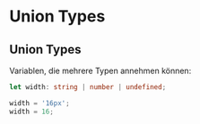 # Union Types

## Union Types

Variablen, die mehrere Typen annehmen können:

```ts
let width: string | number | undefined;

width = '16px';
width = 16;
```
